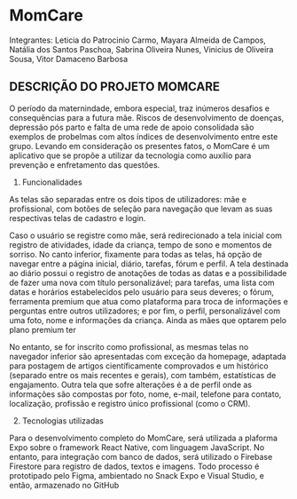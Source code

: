 # MomCare

Integrantes: Leticia do Patrocinio Carmo, Mayara Almeida de Campos, Natália dos Santos Paschoa, Sabrina Oliveira Nunes, Vinicius de Oliveira Sousa, Vitor Damaceno Barbosa

## DESCRIÇÃO DO PROJETO MOMCARE

O período da maternindade, embora especial, traz inúmeros desafios e consequências para a futura mãe. Riscos de desenvolvimento de doenças, depressão pós parto e falta de uma rede de apoio consolidada são exemplos de probelmas com altos índices de desenvolvimento entre este grupo. Levando em consideração os presentes fatos, o MomCare é um aplicativo que se propõe a utilizar da tecnologia como auxílio para prevenção e enfretamento das questões.


  1. Funcionalidades

As telas são separadas entre os dois tipos de utilizadores: mãe e profissional, com botões de seleção para navegação que levam as suas respectivas telas de cadastro e login.

Caso o usuário se registre como mãe, será redirecionado a tela inicial com registro de atividades, idade da criança, tempo de sono e momentos de sorriso. No canto inferior, fixamente para todas as telas, há opção de navegar entre a página inicial, diário, tarefas, fórum e perfil. A tela destinada ao diário possui o registro de anotações de todas as datas e a possibilidade de fazer uma nova com título personalizável; para tarefas, uma lista com datas e horários estabelecidos pelo usuário para seus deveres; o fórum, ferramenta premium que atua como plataforma para troca de informações e perguntas entre outros utilizadores; e por fim, o perfil, personalizável com uma foto, nome e informações da criança. Ainda as mães que optarem pelo plano premium ter

No entanto, se for inscrito como profissional, as mesmas telas no navegador inferior são apresentadas com exceção da homepage, adaptada para postagem de artigos científicamente comprovados e um histórico (separado entre os mais recentes e gerais), com também, estatísticas de engajamento. Outra tela que sofre alterações é a de perfil onde as informações são compostas por foto, nome, e-mail, telefone para contato, localização, profissão e registro único profissional (como o CRM).

  2. Tecnologias utilizadas

Para o desenvolvimento completo do MomCare, será utilizada a plaforma Expo sobre o framework React Native, com linguagem JavaScript. No entanto, para integração com banco de dados, será utilizado o Firebase Firestore para registro de dados, textos e imagens. Todo processo é prototipado pelo Figma, ambientado no Snack Expo e Visual Studio, e então, armazenado no GitHub


